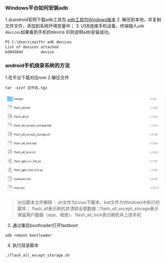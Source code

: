 ### Windows平台如何安装adb
1.从android官网下载adb工具包 [adb工具包Windows版本](https://developer.android.com/studio/releases/platform-tools?hl=zh-cn#downloads)
2. 解压到本地，并复制文件文件，添加到系统环境变量中；
3. USB连接手机设备，终端输入`adb devices`如果看到手机的device ID则说明adb安装成功。
```
PS C:\Users\swift> adb devices
List of devices attached
bd04384d        device
```
### android手机烧录系统的方法
1.在平台下载对应rom
2.解压文件

```
tar -xzvf 文件名.tgz
```
![01](localpicbed/Android刷机.assets/01.png)

> 对应脚本文件解释：
> sh文件为Linux下脚本，bat文件为Windows中执行的脚本；
> flash_all表示刷机并清除全部数据；flash_all_except_storage表示保留用户数据（app、相册）、flash_all_lock表示刷机并上锁手机

3. 通过重启bootloader打开fastboot
```
adb reboot bootloader
```

4. 执行烧录脚本
```
./flash_all_except_storage.sh
```